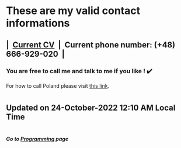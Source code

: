 # These are my valid contact informations


## |&nbsp;&nbsp;[Current CV](https://1drv.ms/b/s!AkAwFGvHtN-RgWRRcsoHrGpXBIP5?e=jviLCz "My up to date CV")&nbsp;&nbsp;|&nbsp;&nbsp;Current phone number:&nbsp;(+48) 666-929-020&nbsp;&nbsp;|

### You are free to call me and talk to me if you like !&nbsp;:heavy_check_mark:

For how to call Poland please visit [this link](https://www.howtocallabroad.com/poland/ "Guideline on calling Poland").

#
## Updated on 24-October-2022 12:10 AM Local Time

#
##### Go to [Programming](/programming/Programming.md#all-the-latest-about-my-programming-activities "All the latest about Lucas' software engineering") page
